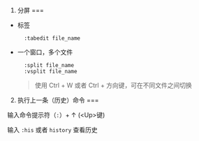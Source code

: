 1. 分屏
===

+ 标签
	
		:tabedit file_name

+ 一个窗口，多个文件

		:split file_name
		:vsplit file_name
	> 使用 Ctrl + W 或者 Ctrl + 方向键，可在不同文件之间切换
	

2. 执行上一条（历史）命令
===

输入命令提示符（`:`）+ ↑ (<Up\>键)

输入 `:his` 或者 `history` 查看历史
